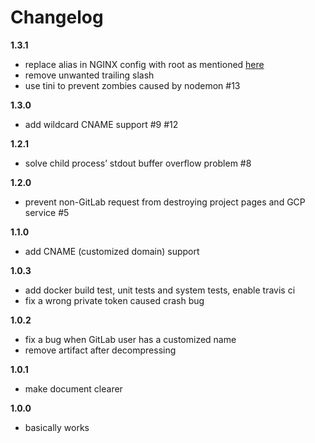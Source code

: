 # Changelog

**1.3.1**
- replace alias in NGINX config with root as mentioned [here](http://nginx.org/en/docs/http/ngx_http_core_module.html#alias)
- remove unwanted trailing slash
- use tini to prevent zombies caused by nodemon #13

**1.3.0**
- add wildcard CNAME support #9 #12

**1.2.1**
- solve child process’ stdout buffer overflow problem #8

**1.2.0**
- prevent non-GitLab request from destroying project pages and GCP service #5

**1.1.0**
- add CNAME (customized domain) support

**1.0.3**
- add docker build test, unit tests and system tests, enable travis ci
- fix a wrong private token caused crash bug

**1.0.2**
- fix a bug when GitLab user has a customized name
- remove artifact after decompressing

**1.0.1**
- make document clearer

**1.0.0**
- basically works
